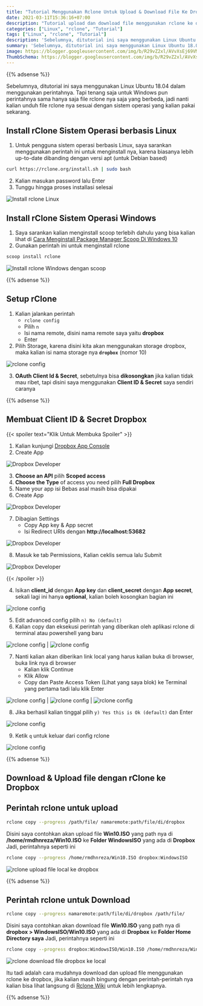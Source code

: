 ```yaml
---
title: "Tutorial Menggunakan Rclone Untuk Upload & Download File Ke Dropbox"
date: 2021-03-11T15:36:16+07:00
description: "Tutorial upload dan download file menggunakan rclone ke dropbox dengan mudah"
categories: ["Linux", "rclone", "Tutorial"]
tags: ["Linux", "rclone", "Tutorial"]
description: 'Sebelumnya, ditutorial ini saya menggunakan Linux Ubuntu 18.04 dalam menggunakan perintahnya. Tapi tenang saja untuk Windows pun perintahnya sama hanya saja file rclone nya saja yang berbeda, jadi nanti kalian unduh file rclone nya sesuai dengan sistem operasi yang kalian pakai sekarang.'
summary: 'Sebelumnya, ditutorial ini saya menggunakan Linux Ubuntu 18.04 dalam menggunakan perintahnya. Tapi tenang saja untuk Windows pun perintahnya sama hanya saja file rclone nya saja yang berbeda, jadi nanti kalian unduh file rclone nya sesuai dengan sistem operasi yang kalian pakai sekarang.'
image: https://blogger.googleusercontent.com/img/b/R29vZ2xl/AVvXsEj69VMTLlXFZILr6JYR6ZN4iGMsSAEZztwGomFw_jb2o3lcAEbwo6vfBAWXNYdECI3im2LAIzVDomgOIEHhDbOPbxj5bC9cowHf4Ar8QeNTOg2YdePMVQzqfrnu7upSOA3ZMvG88R0XPp0aoSgnDoCKNj-GoEvz5DWV-NDeciLLtJD2xVEYEFEyNttnZ-G1/s80-rw/rclone-logo.png
ThumbSchema: https://blogger.googleusercontent.com/img/b/R29vZ2xl/AVvXsEj69VMTLlXFZILr6JYR6ZN4iGMsSAEZztwGomFw_jb2o3lcAEbwo6vfBAWXNYdECI3im2LAIzVDomgOIEHhDbOPbxj5bC9cowHf4Ar8QeNTOg2YdePMVQzqfrnu7upSOA3ZMvG88R0XPp0aoSgnDoCKNj-GoEvz5DWV-NDeciLLtJD2xVEYEFEyNttnZ-G1/s0-rw/rclone-logo.png
---
```


{{% adsense %}}

Sebelumnya, ditutorial ini saya menggunakan Linux Ubuntu 18.04 dalam menggunakan perintahnya. Tapi tenang saja untuk Windows pun perintahnya sama hanya saja file rclone nya saja yang berbeda, jadi nanti kalian unduh file rclone nya sesuai dengan sistem operasi yang kalian pakai sekarang.

## Install rClone Sistem Operasi berbasis Linux
1. Untuk pengguna sistem operasi berbasis Linux, saya sarankan menggunakan perintah ini untuk menginstall nya, karena biasanya lebih up-to-date dibanding dengan versi apt (untuk Debian based)
```bash
curl https://rclone.org/install.sh | sudo bash
```
2. Kalian masukan password lalu Enter
3. Tunggu hingga proses installasi selesai

![Install rclone Linux](https://blogger.googleusercontent.com/img/b/R29vZ2xl/AVvXsEhE7-XQX0vOgadbewu3Sr6KCxpeLxachUmodw0iZ8tpFgcSTphD_EotAvWqBcvTGNaJgVshfvtSIgipNm7KaTLZUVxQhYNfgepsOnXyM4m8s7-LaUavdG4BfnZkVTS2RGW2htAun6-9hqOxRKJPNq7OATzywxPkK2kDULzp5RqRJwM3v7EMtOZPEpFe-rIT/s0-rw/rclone-install-1.jpeg)

## Install rClone Sistem Operasi Windows
1. Saya sarankan kalian menginstall scoop terlebih dahulu yang bisa kalian lihat di [Cara Menginstall Package Manager Scoop Di Windows 10](/cara-menginstall-package-manager-scoop-di-windows-10/)
2. Gunakan perintah ini untuk menginstall rclone
```powershell
scoop install rclone
```

![Install rclone Windows dengan scoop](https://blogger.googleusercontent.com/img/b/R29vZ2xl/AVvXsEjDvOg1jZS_jdIseYJdr4Lt8WIWRuUSY7pdgPqJ2noSgN4hsjBCHr5KOzzrOxguJSfqz_xnUeev71spF66C0DFe37ilw4vs6JThkdqWiX37_rgX6XcmQz2pMIQSJjgKYgnBlycWw061Pg61eiY75eIIhhbq8sfUpKzuDDKExXw8yp8P8gq_Gt9GlGHqzoQP/s0-rw/rclone-install-2.jpeg)

{{% adsense %}}

## Setup rClone
1. Kalian jalankan perintah
   * `rclone config`
   * Pilih `n`
   * Isi nama remote, disini nama remote saya yaitu **dropbox**
   * Enter
2. Pilih Storage, karena disini kita akan menggunakan storage dropbox, maka kalian isi nama storage nya **`dropbox`** (nomor 10)

![rclone config](https://blogger.googleusercontent.com/img/b/R29vZ2xl/AVvXsEhDirKtO_XQjTdCIE2OYnnYsN7cHRgXKErHs73HB4aytN8LeSYAeDnsLAaNg0LTpo9mHib3vSWrbgkr75BuNYRCctVZ427jreU4RAsARc05rN8jeiwGdyAnCLZn8hH8v8huotlHwubIFXM8kv4D2INvARSqXi9PXNnGVi_3EEtDgtDOSSZsNeARfdGyBlXe/s0-rw/rclone-config-1.jpeg)

3. **OAuth Client Id & Secret**, sebetulnya bisa **dikosongkan** jika kalian tidak mau ribet, tapi disini saya menggunakan **Client ID & Secret** saya sendiri caranya

{{% adsense %}}

## Membuat Client ID & Secret Dropbox
{{< spoiler text="Klik Untuk Membuka Spoiler" >}}

1. Kalian kunjungi [Dropbox App Console](https://www.dropbox.com/developers/apps/create)
2. Create App

![Dropbox Developer](https://blogger.googleusercontent.com/img/b/R29vZ2xl/AVvXsEidz3DCaRkusk4cfCNXxCwQ8laYkccabXGqGjmO-3y3GXGe0Yy_5dwwENThSznhh03qNi0unFBHOTCPRlBVvydUhzuuxih4CRO-ogR90umznSp77gUfzZ6VHw_bzsZu4N2CVDZ9_iycPOOo9y4_NbH3G-ZxQbtL5QsUioRpmm_nXjcsdtN9GwTP4uHlcv4a/s0-rw/dropbox-api-1.jpeg)

3. **Choose an API** pilih **Scoped access**
4. **Choose the Type** of access you need pilih **Full Dropbox**
5. Name your app isi Bebas asal masih bisa dipakai
6. Create App

![Dropbox Developer](https://blogger.googleusercontent.com/img/b/R29vZ2xl/AVvXsEhJ1ia4W_3m8FLeLSC06mMLhgxDsnEKcArAjCEX1LDO0MXGQEC5FYzhU1u3pknGZIJ4EgIR2WHGfqms_78b8p4Xe8j8ozCTSt8t12O0TmEzsalBeyuRBEf5RqA2k4OgIb4ghX1OrwdVhYOcpJKtEjUtfx0xhrxUikOmQO11r1X1mHXwDdKv612whxZ4bx6O/s0-rw/dropbox-api-2.jpeg)

7. Dibagian Settings
   * Copy App key & App secret
   * Isi Redirect URIs dengan **http://localhost:53682**

![Dropbox Developer](https://blogger.googleusercontent.com/img/b/R29vZ2xl/AVvXsEiGQgpmhCxBsg1Z2TKYsjizJ_ZOksvIAC-ig9t3y7QQrz8cA9VMGJptTvjYfHV4VbSQNFEWprSA4_LWW_RfRMihof_-pxCFpV0dd-2U302INlw-CnKjsFJfSzNBZFHLtd9prTijyKLP0z2znhlG638lcZ-zyTGDUn86OEe6b4c2UbtsiNVbZCqRTr_Tv3m2/s0-rw/dropbox-api-3.jpeg)

8. Masuk ke tab Permissions, Kalian ceklis semua lalu Submit

![Dropbox Developer](https://blogger.googleusercontent.com/img/b/R29vZ2xl/AVvXsEhRGsb3xdfpORn3XOevA9gBTxN0yt0Q8cjElKfeMScQRAjTz4Mmxh7I5my-EUJM1Vi87kevU7xRWnkg7QDm3FfU8Z3NLCCuzxt2GHlsAI18Vu6TqI1HhNkNBvIZAneipVX2TSX7CxiWjxfMIQRDvidPY2GJibvNI97YEEX-52vNxz4_vTdWuN5soBYgnt01/s0-rw/dropbox-api-4.jpeg)

{{< /spoiler >}}

4. Isikan **client_id** dengan **App key** dan **client_secret** dengan **App secret**, sekali lagi ini hanya **optional**, kalian boleh kosongkan bagian ini

![rclone config](https://blogger.googleusercontent.com/img/b/R29vZ2xl/AVvXsEhBSQWaTfj4zew_hDTbn7CcvdCFHRwpOZMFaeaVKivUoyxbFFbZYfMmRKLjPYEhKWJbDwKrU91qt8OREcBYwGjjXN6QwA8EK3oZ4XJEoshRQSPux5IW80VCFNVpa5lZfWJd1TlvwRFR7S0IU5rH0UtbeFKUGs57dibcmtYHZZKG9vYxHOlYG0DPszJgErXj/s0-rw/rclone-config-2.jpeg)

5. Edit advanced config pilih `n) No (default)`
6. Kalian copy dan eksekusi perintah yang diberikan oleh aplikasi rclone di terminal atau powershell yang baru

![rclone config](https://blogger.googleusercontent.com/img/b/R29vZ2xl/AVvXsEjEPvVNrYFzGDMSEM0qrlgAdTXEHuTfYIX42ehqbdmWAFxL5nlRKsfxiGwnGHi5omPpieCb4rzanx3UrK730k_y5eMS9tiBAonR8sIzntLly6O6k4C0L25q3MJGZwrYbIcz9S7nmqXN60G9tQpQY7GnwVO78uPWhZhnItCe9fsJeHdWEFt-g3JXuSRo6xO_/s0-rw/rclone-config-3.jpeg) | ![rclone config](https://blogger.googleusercontent.com/img/b/R29vZ2xl/AVvXsEjobFyOkaNyTdZtSdfeIa73SJuMWq2t4dicbeQ_lXZ_gd90J_c8yZtJid8qhYvqPwNAJdUR_Mf8B_8bG2wsOdEyQVDDCzeaMMWAs2Wv5p5BQlwbgAMJuEBO6xIuHKGzplAUf3ZIvmTGM5y157atiC_AA3Lz_HkhILK4tLVy18jz4DmcRyvUIggxqK-rdeyn/s0-rw/rclone-config-4.jpeg)

7. Nanti kalian akan diberikan link local yang harus kalian buka di browser, buka link nya di browser
   * Kalian klik Continue
   * Klik Allow
   * Copy dan Paste Access Token (Lihat yang saya blok) ke Terminal yang pertama tadi lalu klik Enter

![rclone config](https://blogger.googleusercontent.com/img/b/R29vZ2xl/AVvXsEihvEEGI6vRZ1Ry6bdtdy0ythWTvO7VC8tLyijk3Te_lqLn6G-JuHW5dVRTLociv6HsxZigdZWvAasG-7DKSGIDxpkwQXJNu_3uOfnp15-o4E_mA_8msPhSQl7tuQsxEjpjCpB0XbJwtuR93ilauyLbCAEEJxQue1zxwwPLWNLkBMHQQFqXUiLgeJFLoato/s0-rw/rclone-config-5.jpeg) | ![rclone config](https://blogger.googleusercontent.com/img/b/R29vZ2xl/AVvXsEjBDwuTDGdfC45l1jD1lmNCETL245v12uOikyI-FK-J68WWpvM6XeJdJDBNYD4n6ja_4xOl1ktPw9cmfw_NrfuMPHjt7c1WoOk3gpf45dYUxRvPr7JiXHcnL5lfeC1I_gyUnchaJ_bKDVFSdi6ygnPVsMrihpdqck7hQXYIKmYKOUb9DRjzKtW6N2avxA2d/s0-rw/rclone-config-6.jpeg) | ![rclone config](https://blogger.googleusercontent.com/img/b/R29vZ2xl/AVvXsEi3WPfeoxUGt0zx8tV77wtmPKskikaIpJ5NOW-dNWmWpYW2ZFrzh4b_qdVYO6jZmcR5N9VV0V6eGqIoNYVWQ0sVlaa11Od8kyo-Lmhl-aZ2Tsp2vr0FmSKehPJGYRyDRTyziwPd_tm-A9fMysYwBJZ_oocEqAGCr7tVn80Tn2tshivSf8ujUVKgIvq-hlCv/s0-rw/rclone-config-7.jpeg)

8. Jika berhasil kalian tinggal pilih `y) Yes this is Ok (default)` dan Enter

![rclone config](https://blogger.googleusercontent.com/img/b/R29vZ2xl/AVvXsEg8E2XY8b_n1zB83u2c_-hoA_pIxQ8oSwWYAUlZXqyOS_2wsu-KOgGElKIUxem0UlicYoJRxJcLVnIymWKlTqTZbyuf8QQV3FXrGS8-algSXQwuzO4PXdqw81UygQjLIU_lNCRIawMYXSLJGjzJB2zuFBkkx7MXAWKktLrl0S-BxAC6ipP47yU6LRbmJx-m/s0-rw/rclone-config-8.jpeg)

9.  Ketik `q` untuk keluar dari config rclone

![rclone config](https://blogger.googleusercontent.com/img/b/R29vZ2xl/AVvXsEj83baiFGHQgQl3o-eW22KamAhLSKixvJKVdY6xxoLRTuEqrT8ggj-vLgP5a0TR8WH2Fv3bf5kKBNVCuRh1bNsXkqa0rX1Sp7h8Zgd_6u6198xRwXGcALynORvheVyLabSc9c6ntBlOcM4JhngfEh0SBC4Ss-Rj-cfenXUhjGV2DY0o3w0nkVi4a2spkspf/s0-rw/rclone-config-9.jpeg)

{{% adsense %}}

## Download & Upload file dengan rClone ke Dropbox
## Perintah rclone untuk upload
```bash
rclone copy --progress /path/file/ namaremote:path/file/di/dropbox
```
Disini saya contohkan akan upload file **Win10.ISO** yang path nya di **/home/rmdhnreza/Win10.ISO** ke **Folder WindowsISO** yang ada di **Dropbox**
Jadi, perintahnya seperti ini
```bash
rclone copy --progress /home/rmdhnreza/Win10.ISO dropbox:WindowsISO
```

![rclone upload file local ke dropbox](https://blogger.googleusercontent.com/img/b/R29vZ2xl/AVvXsEiXdHtt0lvIFeiA07VmvXObEY2cPrU9bNj9tg7YA5Vwg17YyYGSjdlSeOVRLM3kAzGAF8-48nqG3Ot_cO6eUvGhXFmF1e32CyK_eSwziEPJk7tS4mB-8lnJMzboYdLkIEQXi3AQhipChL_m-6uYwzkVAfOOip9IWnugUt0LgaOc-fMWs86VdyrGYodpbsAm/s0-rw/rclone-download-1.jpeg)

{{% adsense %}}

## Perintah rclone untuk Download
```bash
rclone copy --progress namaremote:path/file/di/dropbox /path/file/
```
Disini saya contohkan akan download file **Win10.ISO** yang path nya di **dropbox > WindowsISO/Win10.ISO** yang ada di **Dropbox** ke **Folder Home Directory saya**
Jadi, perintahnya seperti ini
```bash
rclone copy --progress dropbox:WindowsISO/Win10.ISO /home/rmdhnreza/Win10.ISO
```

![rclone download file dropbox ke local](https://blogger.googleusercontent.com/img/b/R29vZ2xl/AVvXsEisa9N7sqeEwl27xJWGmwUZqynTC0Qt07D-TCthwOq8ai8xu5sGa3NLhIbfdEx80SoZgaHohZREbISbqTnhCHr-6JctUIqm9mBmeoBQ2jWflTdxhAvKV5WQbx9Zout3wYD2pFvLIc1rHX1by7lEoFPOu9SLJkZAnN3TzucOMpIxNmzaC23J_hk5o4ZeLHKU/s0-rw/rclone-download-2.jpeg)

Itu tadi adalah cara mudahnya download dan upload file menggunakan rclone ke dropbox, jika kalian masih bingung dengan perintah-perintah nya kalian bisa lihat langsung di [Rclone Wiki](https://github.com/rclone/rclone/wiki) untuk lebih lengkapnya.

{{% adsense %}}
